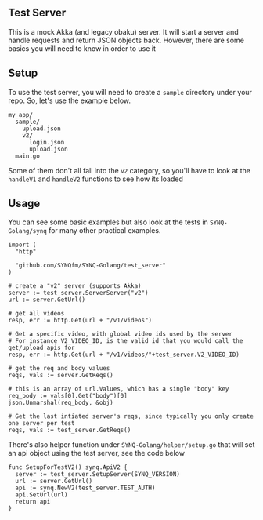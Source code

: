 ## Test Server

This is a mock Akka (and legacy obaku) server.  It will start a server and handle requests and return JSON objects back.  However, there are some basics you will need to know in order to use it

## Setup

To use the test server, you will need to create a `sample` directory under your repo.  So, let's use the example below.

```
my_app/
  sample/
    upload.json
    v2/
      login.json
      upload.json
  main.go
```

Some of them don't all fall into the `v2` category, so you'll have to look at the `handleV1` and `handleV2` functions to see how its loaded

## Usage

You can see some basic examples but also look at the tests in `SYNQ-Golang/synq` for many other practical examples.

```
import (
  "http"

  "github.com/SYNQfm/SYNQ-Golang/test_server"
)

# create a "v2" server (supports Akka)
server := test_server.ServerServer("v2")
url := server.GetUrl()

# get all videos
resp, err := http.Get(url + "/v1/videos")

# Get a specific video, with global video ids used by the server
# For instance V2_VIDEO_ID, is the valid id that you would call the get/upload apis for
resp, err := http.Get(url + "/v1/videos/"+test_server.V2_VIDEO_ID)

# get the req and body values
reqs, vals := server.GetReqs()

# this is an array of url.Values, which has a single "body" key
req_body := vals[0].Get("body")[0]
json.Unmarshal(req_body, &obj)

# Get the last intiated server's reqs, since typically you only create one server per test
reqs, vals := test_server.GetReqs()
```

There's also helper function under `SYNQ-Golang/helper/setup.go` that will set an api object using the test server, see the code below

```
func SetupForTestV2() synq.ApiV2 {
  server := test_server.SetupServer(SYNQ_VERSION)
  url := server.GetUrl()
  api := synq.NewV2(test_server.TEST_AUTH)
  api.SetUrl(url)
  return api
}
```
